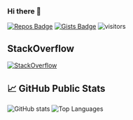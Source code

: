 ### Hi there 👋

<!--
**EgoPingvina/EgoPingvina** is a ✨ _special_ ✨ repository because its `README.md` (this file) appears on your GitHub profile.

Here are some ideas to get you started:

- 🔭 I’m currently working on ...
- 🌱 I’m currently learning ...
- 👯 I’m looking to collaborate on ...
- 🤔 I’m looking for help with ...
- 💬 Ask me about ...
- 📫 How to reach me: ...
- 😄 Pronouns: ...
- ⚡ Fun fact: ...
-->

[![Repos Badge](https://badges.pufler.dev/repos/EgoPingvina)](https://github.com/EgoPingvina?tab=repositories)
[![Gists Badge](https://badges.pufler.dev/gists/EgoPingvina)](https://gist.github.com/EgoPingvina)
![visitors](https://visitor-badge.glitch.me/badge?page_id=EgoPingvina.EgoPingvina)

## StackOverflow

[![StackOverflow](https://github-readme-stackoverflow.vercel.app/?userID=7028019)](https://stackoverflow.com/users/7028019/egopingvina)


## &#x1f4c8; GitHub Public Stats
![GitHub stats](https://github-readme-stats.vercel.app/api?username=EgoPingvina&show_icons=true&count_private=true&line_height=20&theme=default)
![Top Languages](https://github-readme-stats.vercel.app/api/top-langs/?username=EgoPingvina&layout=compact&langs_count=6)
